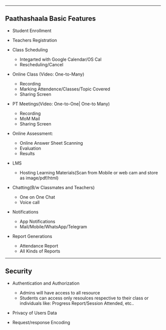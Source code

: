 ----------------------------------
Paathashaala Basic Features
----------------------------------

- Student Enrollment

- Teachers Registration

- Class Scheduling
	- Integarted with Google Calendar/OS Cal
	- Rescheduling/Cancel

- Online Class (Video: One-to-Many) 
	- Recording
	- Marking Attendence/Classes/Topic Covered
	- Sharing Screen

- PT Meetings(Video: One-to-One| One-to Many)
	- Recording
	- MoM Mail 
	- Sharing Screen

- Online Assessment:
	- Online Answer Sheet Scanning
	- Evaluation
	- Results

- LMS
	- Hosting Learning Materials(Scan from Mobile or web cam and store as image/pdf/html)

- Chatting(B/w Classmates and Teachers)
	- One on One Chat
	- Voice call


- Notifications
	- App Notifications
	- Mail/Mobile/WhatsApp/Telegram

- Report Generations
	- Attendance Report
	- All Kinds of Reports


----------------------------------
Security
----------------------------------
- Authentication and Authorization
	- Admins will have access to all resource
	- Students can access only resoulces respective to their class or individuals like: Progress Report/Session Attended, etc..

- Privacy of Users Data

- Request/response Encoding
